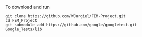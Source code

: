 To download and run
```
git clone https://github.com/WJurgiel/FEM-Project.git
cd FEM_Project
git submodule add https://github.com/google/googletest.git Google_Tests/lib 
```
